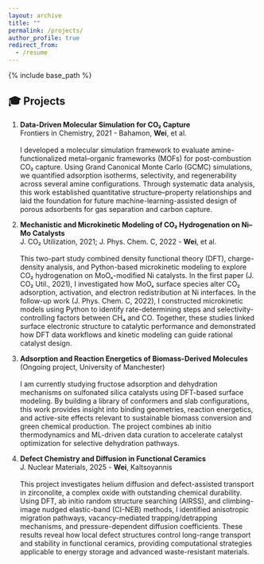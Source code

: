 ```yaml
---
layout: archive
title: ""
permalink: /projects/
author_profile: true
redirect_from:
  - /resume
---
```


{% include base_path %}

🎓 Projects
------
1.  **Data-Driven Molecular Simulation for CO₂ Capture** <br>
   Frontiers in Chemistry, 2021 - Bahamon, **Wei**, et al. <br><br>
   I developed a molecular simulation framework to evaluate amine-functionalized metal–organic frameworks (MOFs) for post-combustion CO₂ capture. Using Grand Canonical Monte Carlo (GCMC) simulations, we quantified adsorption isotherms, selectivity, and regenerability across several amine configurations. Through systematic data analysis, this work established quantitative structure–property relationships and laid the foundation for future machine-learning-assisted design of porous adsorbents for gas separation and carbon capture.

2.  **Mechanistic and Microkinetic Modeling of CO₂ Hydrogenation on Ni–Mo Catalysts** <br>
   J. CO₂ Utilization, 2021; J. Phys. Chem. C, 2022 - **Wei**, et al. <br><br>
   This two-part study combined density functional theory (DFT), charge-density analysis, and Python-based microkinetic modeling to explore CO₂ hydrogenation on MoOₓ-modified Ni catalysts. 
   In the first paper (J. CO₂ Util., 2021), I investigated how MoOₓ surface species alter CO₂ adsorption, activation, and electron redistribution at Ni interfaces. 
   In the follow-up work (J. Phys. Chem. C, 2022), I constructed microkinetic models using Python to identify rate-determining steps and selectivity-controlling factors between CH₄ and CO. 
Together, these studies linked surface electronic structure to catalytic performance and demonstrated how DFT data workflows and kinetic modeling can guide rational catalyst design.

3.  **Adsorption and Reaction Energetics of Biomass-Derived Molecules** <br>
   (Ongoing project, University of Manchester) <br><br>
   I am currently studying fructose adsorption and dehydration mechanisms on sulfonated silica catalysts using DFT-based surface modeling. By building a library of conformers and slab configurations, this work provides insight into binding geometries, reaction energetics, and active-site effects relevant to sustainable biomass conversion and green chemical production. The project combines ab initio thermodynamics and ML-driven data curation to accelerate catalyst optimization for selective dehydration pathways.

4.  **Defect Chemistry and Diffusion in Functional Ceramics** <br>
   J. Nuclear Materials, 2025 - **Wei**, Kaltsoyannis <br><br>
   This project investigates helium diffusion and defect-assisted transport in zirconolite, a complex oxide with outstanding chemical durability. Using DFT, ab initio random structure searching (AIRSS), and climbing-image nudged elastic-band (CI-NEB) methods, I identified anisotropic migration pathways, vacancy-mediated trapping/detrapping mechanisms, and pressure-dependent diffusion coefficients. These results reveal how local defect structures control long-range transport and stability in functional ceramics, providing computational strategies applicable to energy storage and advanced waste-resistant materials.

